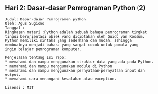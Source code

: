 ## Hari 2: Dasar-dasar Pemrograman Python (2) ##


    Judul: Dasar-dasar Pemrograman python
    Oleh: Agus Sugiono
    Tanggal : 
    Ringkasan materi :Python adalah sebuah bahasa pemrograman tingkat 
    tinggi berorientasi objek yang diciptakan oleh Guido van Rossum. 
    Python memiliki sintaks yang sederhana dan mudah, sehingga 
    membuatnya menjadi bahasa yang sangat cocok untuk pemula yang 
    ingin belajar pemrograman komputer.

    Penjelasan tentang isi repo: 
    * memahami dan mampu menggunakan struktur data yang ada pada Python.
    * memahami dan mampu menggunakan module di Python
    * memahami dan mampu menggunakan pernyataan-pernyataan input dan output.
    * memahami cara menangani kesalahan atau exception.

    Lisensi : MIT


